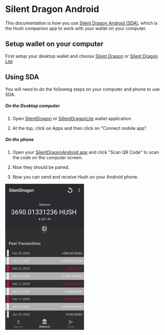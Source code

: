 # Silent Dragon Android

This documentation is how you use [Silent Dragon Android (SDA)](https://git.hush.is/hush/SilentDragonAndroid), which is the Hush companion app to work with your wallet on your computer.

## Setup wallet on your computer

First setup your desktop wallet and choose [Silent Dragon](sd.md) or [Silent Dragon Lite](sdl.md)

## Using SDA

You will need to do the following steps on your computer and phone to use SDA.

##### On the Desktop computer

1. Open [SilentDragon](https://git.hush.is/hush/SilentDragon) or [SillentDragonLite](https://git.hush.is/hush/SilentDragonLite) wallet application.

1. At the top, click on Apps and then click on "Connect mobile app".

##### On the phone

1. Open your [SilentDragonAndroid app](https://git.hush.is/hush/SilentDragonAndroid) and click "Scan QR Code" to scan the code on the computer screen.

1. Now they should be paired.

1. Now you can send and receive Hush on your Android phone.

<img height=50% width=50% src="images/SDA.jpg">

